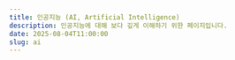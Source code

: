 ```yaml
---
title: 인공지능 (AI, Artificial Intelligence)
description: 인공지능에 대해 보다 깊게 이해하기 위한 페이지입니다.
date: 2025-08-04T11:00:00
slug: ai
---
```

